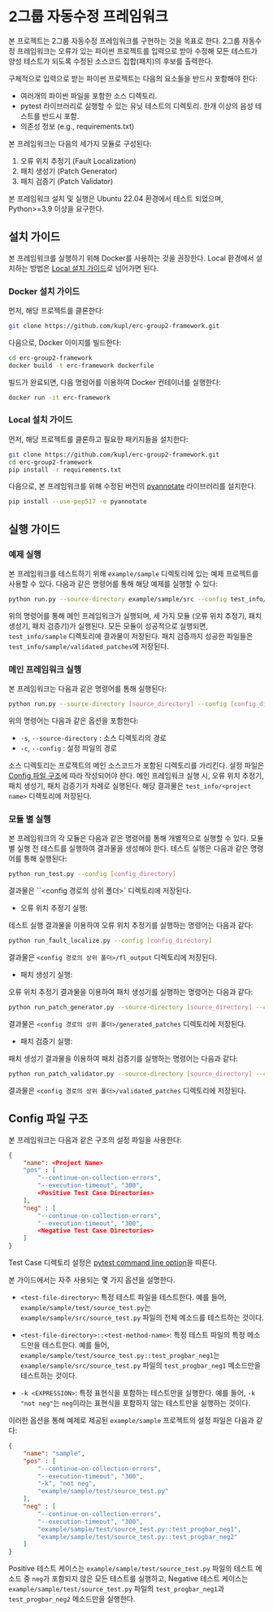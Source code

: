 # 2그룹 자동수정 프레임워크

본 프로젝트는 2그룹 자동수정 프레임워크를 구현하는 것을 목표로 한다. 2그룹 자동수정 프레임워크는 오류가 있는 파이썬 프로젝트를 입력으로 받아 수정해 모든 테스트가 양성 테스트가 되도록 수정된 소스코드 집합(패치)의 후보를 출력한다. 

구체적으로 입력으로 받는 파이썬 프로젝트는 다음의 요소들을 반드시 포함해야 한다:
- 여러개의 파이썬 파일을 포함한 소스 디렉토리.
- pytest 라이브러리로 실행할 수 있는 유닛 테스트의 디렉토리. 한개 이상의 음성 테스트를 반드시 포함.
- 의존성 정보 (e.g., requirements.txt)

본 프레임워크는 다음의 세가지 모듈로 구성된다:
1. 오류 위치 추정기 (Fault Localization)
2. 패치 생성기 (Patch Generator)
3. 패치 검증기 (Patch Validator)

본 프레임워크 설치 및 실행은 Ubuntu 22.04 환경에서 테스트 되었으며, Python>=3.9 이상을 요구한다.

## 설치 가이드

본 프레임워크를 실행하기 위해 Docker를 사용하는 것을 권장한다. Local 환경에서 설치하는 방법은 [Local 설치 가이드](#local-설치-가이드)로 넘어가면 된다.

### Docker 설치 가이드 

먼저, 해당 프로젝트를 클론한다:

```bash
git clone https://github.com/kupl/erc-group2-framework.git
```

다음으로, Docker 이미지를 빌드한다:

```bash
cd erc-group2-framework
docker build -t erc-framework dockerfile
```

빌드가 완료되면, 다음 명령어를 이용하여 Docker 컨테이너를 실행한다:

```bash
docker run -it erc-framework
```

### Local 설치 가이드

먼저, 해당 프로젝트를 클론하고 필요한 패키지들을 설치한다:

```bash
git clone https://github.com/kupl/erc-group2-framework.git
cd erc-group2-framework
pip install -r requirements.txt
```

다음으로, 본 프레임워크를 위해 수정된 버전의 [pyannotate](https://github.com/dropbox/pyannotate) 라이브러리를 설치한다.

```bash
pip install --use-pep517 -e pyannotate
```

## 실행 가이드

### 예제 실행

본 프레임워크를 테스트하기 위해 `example/sample` 디렉토리에 있는 예제 프로젝트를 사용할 수 있다. 다음과 같은 명령어를 통해 해당 예제를 실행할 수 있다:

```bash
python run.py --source-directory example/sample/src --config test_info/config.json
```

위의 명령어를 통해 메인 프레임워크가 실행되며, 세 가지 모듈 (오류 위치 추정기, 패치 생성기, 패치 검증기)가 실행된다. 모든 모듈이 성공적으로 실행되면, `test_info/sample` 디렉토리에 결과물이 저장된다. 패치 검증까지 성공한 파일들은 `test_info/sample/validated_patches`에 저장된다.

### 메인 프레임워크 실행

본 프레임워크는 다음과 같은 명령어를 통해 실행된다:

```bash
python run.py --source-directory [source_directory] --config [config_directory]
```

<!-- Make option table -->

위의 명령어는 다음과 같은 옵션을 포함한다:
- `-s`, `--source-directory` : 소스 디렉토리의 경로
- `-c`, `--config` : 설정 파일의 경로

소스 디렉토리는 프로젝트의 메인 소스코드가 포함된 디렉토리를 가리킨다. 설정 파일은 [Config 파일 구조](#config-파일-구조)에 따라 작성되어야 한다.
메인 프레임워크 실행 시, 오류 위치 추정기, 패치 생성기, 패치 검증기가 차례로 실행된다.
해당 결과물은 `test_info/<project name>` 디렉토리에 저장된다.

### 모듈 별 실행

본 프레임워크의 각 모듈은 다음과 같은 명령어를 통해 개별적으로 실행할 수 있다. 모듈 별 실행 전 테스트를 실행하여 결과물을 생성해야 한다. 테스트 실행은 다음과 같은 명령어를 통해 실행된다:

```bash
python run_test.py --config [config_directory]
```

결과물은 ``<config 경로의 상위 폴더>` 디렉토리에 저장된다.

- 오류 위치 추정기 실행:

테스트 실행 결과물을 이용하여 오류 위치 추정기를 실행하는 명령어는 다음과 같다:

```bash
python run_fault_localize.py --config [config_directory]
```

결과물은 `<config 경로의 상위 폴더>/fl_output` 디렉토리에 저장된다.

- 패치 생성기 실행:

오류 위치 추정기 결과물을 이용하여 패치 생성기를 실행하는 명령어는 다음과 같다:

```bash
python run_patch_generator.py --source-directory [source_directory] --config [config_directory]
```

결과물은 `<config 경로의 상위 폴더>/generated_patches` 디렉토리에 저장된다.

- 패치 검증기 실행:

패치 생성기 결과물을 이용하여 패치 검증기를 실행하는 명령어는 다음과 같다:

```bash
python run_patch_validator.py --source-directory [source_directory] --config [config_directory]
```

결과물은 `<config 경로의 상위 폴더>/validated_patches` 디렉토리에 저장된다.

## Config 파일 구조

본 프레임워크는 다음과 같은 구조의 설정 파일을 사용한다:

```json
{
    "name": <Project Name>
    "pos" : [
        "--continue-on-collection-errors", 
        "--execution-timeout", "300", 
        <Positive Test Case Directories>
    ],
    "neg" : [
        "--continue-on-collection-errors", 
        "--execution-timeout", "300", 
        <Negative Test Case Directories>
    ]
}
```

Test Case 디렉토리 설정은 [pytest command line option](https://docs.pytest.org/en/stable/reference/reference.html#ini-options-ref)을 따른다.

본 가이드에서는 자주 사용되는 몇 가지 옵션을 설명한다.

- `<test-file-directory>`: 특정 테스트 파일을 테스트한다.
예를 들어, `example/sample/test/source_test.py`는 `example/sample/src/source_test.py` 파일의 전체 메소드를 테스트하는 것이다.

- `<test-file-directory>::<test-method-name>`: 특정 테스트 파일의 특정 메소드만을 테스트한다.
예를 들어, `example/sample/test/source_test.py::test_progbar_neg1`는 `example/sample/src/source_test.py` 파일의 `test_progbar_neg1` 메소드만을 테스트하는 것이다.

- `-k <EXPRESSION>`: 특정 표현식을 포함하는 테스트만을 실행한다.
예를 들어, `-k "not neg"`는 `neg`이라는 표현식을 포함하지 않는 테스트만을 실행하는 것이다.

이러한 옵션을 통해 예제로 제공된 `example/sample` 프로젝트의 설정 파일은 다음과 같다:
```json
{
    "name": "sample",
    "pos" : [
        "--continue-on-collection-errors", 
        "--execution-timeout", "300", 
        "-k", "not neg",
        "example/sample/test/source_test.py"
    ],
    "neg" : [
        "--continue-on-collection-errors", 
        "--execution-timeout", "300", 
        "example/sample/test/source_test.py::test_progbar_neg1",
        "example/sample/test/source_test.py::test_progbar_neg2"
    ]
}
```

Positive 테스트 케이스는 `example/sample/test/source_test.py` 파일의 테스트 메소드 중 `neg`가 포함되지 않은 모든 테스트를 실행하고, 
Negative 테스트 케이스는 `example/sample/test/source_test.py` 파일의 `test_progbar_neg1`과 `test_progbar_neg2` 메소드만을 실행한다.

<!-- 

### 입력 파이썬 소스 예시

```python
#example/project/src/package1/source1.py
class A() :
    def __init__(self, x) :
        self.x = x

    def foo(self) :
        return self.x + "1" # TypeError 발생

    def goo(self) :
        return self.x
```

```python
#example/project/src/package2/source2.py
class B() :
    def __init__(self) :
        self.x = 1

    def foo(self) :
        return self.x
```

### 입력 테스트 케이스 예시

```python
#example/project/test/package1/source1_test.py
from project.src.package1.source1 import A

def test_foo() : # 음성 테스트케이스
    try:
        a = A(1)
        a.foo()
    except :
        assert False
  
def test_goo() :
    a = A(1)
    assert a.goo() == 1
```

```python
#example/project/test/package2/source2_test.py
from project.src.package2.source2 import B

def test_foo() :
    b = B()
    assert b.foo() == 1
```

 위와 같이 각 테스트 파일은 pytest를 활용하여 각각의 파이썬 소스코드 내부의 개별 메소드를 테스트 할 수 있는 유닛테스트로 구성되어 있다. 위의 예제에서는 첫번째 소스 (source1.py)를 테스트 하기 위한 테스트 케이스 (source1_test.py)의 "test_foo" 메소드의 6번째 라인 실행 도중 (return self.x + "1") 타입 오류가 발생하기 때문에 해당 테스트를 음성 테스트 케이스, 그 외의 테스트 케이스를 양성 테스트 케이스로 분류한다.

### 테스트 실행

프레임워크는 기본적으로 제공된 pytest를 활용해 소스 코드를 테스팅 할 수 있는 기능을 제공한다. 

하나의 프로젝트 대하여 특정 디렉토리에 있는 모든 유닛 테스트를 실행하기 명령어는 다음과 같다:

```
python run_test.py --test_dir [test_dir]
```

예를 들어, 위의 프로젝트를 전체 테스트로 실행하는 명령어는 다음과 같다:
```
python run_test.py --test_dir example/project/test
```

특정 테스트 코드만을 테스트 하는 명령어는 다음과 같다:
```
python run_test.py --test_dir [test_dir] --test_file [test_file.py]
```

예를 들어, test/package1에 있는 source1_test를 실행하는 명령어는 다음과 같다:
```
python run_test.py --test_dir example/project/test/package1 --test_file source1_test.py
```

특정 테스트의 실행 결과만을 확인하기 위해서 프레임워크는 각 테스트 코드의 개별 유닛 테스트를 실행하기 위한 기능을 제공 할 수 있어야 한다, 이를 위한 명령어를 다음과 같이 가정한다:
```
python run_test.py --test_dir [test_dir] --test_file [test_file.py] --test_method [test_method_name]
```

예를 들어, source1_test의 "test_foo" 유닛 테스트의 실행을 확인하기 위한 명령어는 다음과 같다:
```
python run_test.py --test_dir example/project/test/package1 --test_file source1_test.py --test_method test_foo
```

## 오류 위치 추정기 (Fault Localization)

### 오류 위치 추정기 입출력
오류 위치 추정기는 전체 프레임워크의 입력인 파이썬 프로젝트를 입력으로 받아, 타켓 프로젝트의 "fl_output" 디렉토리에 테스트로 실행된 모든 소스코드의 라인별 의심도를 기록한 result.json 파일을 생성한다. 해당 json 파일은 다음과 형식의 key, value를 갖는다:
- "[source_path]:[line_number]" : [suspicious_score]

본 예시에서는 의심도 계산을 위해 각 소스코드의 라인별 $오류 실행 횟수/전체 실행 횟수$ 를 기록하는 아주 기본적인 통계 기반 오류 위치 추정 기술을 가정한다. 예를 들어 첫번째 소스코드 (source1.py)에 대한 테스트 (source1_test.py)를 실행했을 때, 3번째 코드 라인 (self.x = x)는 양성 테스트 음성 테스트 모두에서 실행되고, 6번째 코드 라인 (return self.x + "1")과 9번째 코드 라인 (return self.x)은 각각 음성 테스트 양성 테스트에서만 실행된다. 이를 바탕으로 해당 소스코드에 대한 의심도를 계산하면 다음과 같은 결과물을 얻을 수 있다:
```json
//example/project/fl_output/result.json
{
    "src/package1/source1.py:3" : 0.5,
    "src/package1/source1.py:6" : 1,
    "src/package1/source1.py:9" : 0,
    "src/package2/source2.py:3" : 0,
    "src/package2/source2.py:6" : 0
}
```

전체 프레임 워크의 동작을 위해, 오류 위치 추정기 구현체 (run_fault_localize.py)에서 구현되어야 할 부분은 아래의 run 함수이다. 
```python
def run(src_dir, test_dir) :
    '''
    This is the function which run fault localization.
    '''

    # path where you will save the output of fault localizer
    output_path = src_dir.parent / FAULT_LOCALIZER_OUTPUT

    raise Exception("Not Implemented")
```
해당 함수는 입력으로 오류가 있는 소스코드가 포함된 프로젝트의 소스 디렉토리 (src_dir)와 해당 프로젝트를 테스트 하기위한 유닛 테스트가 포함된 테스트 디렉토리 (test_dir)를 입력으로 받아 테스트 디렉토리의 모든 테스트를 실행하여 계산된 오류 위치 추정 결과물을 대상 프로젝트 디렉토리의 "fl_output/result.json"에 기록한다.

## 패치 생성기 (Patch Generator)

패치 생성기는 파이썬 프로젝트와, 오류 위치 추정기술을 통해 계산된 라인별 의심도를 입력으로 받아 입력으로 받은 테스트를 모두 만족하도록 수정된 소스코드 (패치)를 출력한다. 
이 때 주어진 테스트를 모두 만족할 수 있는 패치가 여러개 존재 할 수 있으므로, 패치 생성기는 여러개의 패치 디렉토리를 만들어 낼 수 있다. 

좀 더 구체적으로 패치 생성기는 "patch_output"이라는 하위 디렉토리에 각각의 패치 결과물을 저장한다. 각 패치 디렉토리는 패치로 인해 변경된 소스코드들이 [source_name]_patch.py의 형태로 저장된다. 예를 들어, 본 예시에서는 음성 테스트에서 발생한 타입 오류를 고치기 위한 패치로 package1의 source1.py의 덧셈 연산에 사용된 각 표현식의 타입을 바꾸는 두가지 패치를 제안한다:

```python
#example/project/generated_patch/patch1/package1/source1_patch.py 
class A() :
    def __init__(self, x) :
        self.x = x

    def foo(self) :
        return str(self.x) + "1"

    def goo(self) :
        return self.x
```

전체 프레임 워크의 동작을 위해, 패치 생성기 (run_patch_generator.py)에서 구현되어야 할 부분은 아래의 run 함수이다. 
```python
def run(src_dir, test_dir) :
    '''
    This is the function which runs patch generator.
    '''
    fl_output_path = src_dir.parent / FAULT_LOCALIZER_OUTPUT
    with open(fl_output_path, 'r') as f:
        # load the fl_output
        pass

    # folder where you will save the output of patch generator
    write_directory = src_dir.parent / PATCH_GENERATE_FOLDER_NAME
    raise Exception("Not Implemented")
```
해당 함수는 입력으로 오류가 있는 소스코드가 포함된 프로젝트의 소스 디렉토리 (src_dir)와 해당 프로젝트를 테스트 하기위한 유닛 테스트가 포함된 테스트 디렉토리 (test_dir)를 입력으로 받는다. 이때 해당 소스 디렉토리의 상위 경로에 오류 위치 추정기 결과물 (fl_output_path)가 있음을 가정한다. 본 함수는 오류 위치 추정기 결과물을 사용하여, 입력 테스트의 모든 테스트를 통과한 패치의 집합을 해당 프로젝트 폴더의 "generated_patches"에 저장한다

## 패치 검증기 (Patch Validator)

(comment: 아래 내용은 patch correctness 에 대한 내용입니다. 일반적으로 APR에서 Validation은 테스트를 모두 통과하는지에 대한 검증입니다.)
패치 생성기가 여러개의 패치를 출력할 수 있기 때문에, 개중에 진짜 정답 패치와 테스트만 만족하는 오답 패치를 구분하기 위한 패치 검증기가 필요하다. 패치 검증기는 패치 생성기가 만들어낸 패치들을 입력으로 받아 검증을 통과한 패치만을 보존하여 프로젝트 디렉토리내에 "validated_patches"라는 하위 디렉토리내에 저장한다. 본 예시에서는 가변적인 함수 입력 대신에, 고정된 primitive 값에 대한 타입을 변경하는 것이 이상한 패치라고 판단하여 첫번째 패치만을 보존한다.

```python
#example/project/result/patch1/package1/source1_patch.py
class A() :
    def __init__(self, x) :
        self.x = x

    def foo(self) :
        return str(self.x) + "1"

    def goo(self) :
        return self.x
```
 -->
